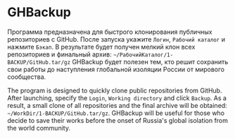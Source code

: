 # GHBackup
Программа предназначена для быстрого клонирования публичных репозиториев с GitHub. После запуска укажите `Логин`, `Рабочий каталог` и нажмите `Бэкап`. В результате будет получен мелкий клон всех репозиториев и финальный архив: `~/РабочийКаталог/1-BACKUP/GitHub.tar/gz` GHBackup будет полезен тем, кто решит сохранить свои работы до наступления глобальной изоляции России от мирового сообщества.

The program is designed to quickly clone public repositories from GitHub. After launching, specify the `Login`, `Working directory` and click `Backup`. As a result, a small clone of all repositories and the final archive will be obtained: `~/WorkDir/1-BACKUP/GitHub.tar/gz`. GHBackup will be useful for those who decide to save their works before the onset of Russia's global isolation from the world community.
